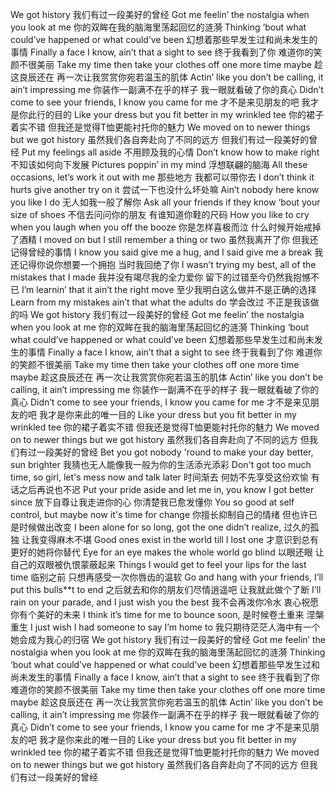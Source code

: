 

We got history
我们有过一段美好的曾经
Got me feelin’ the nostalgia when you look at me
你的双眸在我的脑海里荡起回忆的涟漪
Thinking ‘bout what could’ve happened or what could’ve been
幻想着那些早发生过和尚未发生的事情
Finally a face I know, ain’t that a sight to see
终于我看到了你 难道你的笑颜不很美丽
Take my time then take your clothes off one more time maybe
趁这良辰还在 再一次让我赏赏你宛若温玉的肌体
Actin’ like you don’t be calling, it ain’t impressing me
你装作一副满不在乎的样子 我一眼就看破了你的真心
Didn’t come to see your friends, I know you came for me
才不是来见朋友的吧 我才是你此行的目的
Like your dress but you fit better in my wrinkled tee
你的裙子着实不错 但我还是觉得T恤更能衬托你的魅力
We moved on to newer things but we got history
虽然我们各自奔赴向了不同的远方 但我们有过一段美好的曾经
Put my feelings all aside
不用顾及我的心情
Don’t know how to make right
不知该如何向下发展
Pictures poppin’ in my mind
浮想联翩的脑海
All these occasions, let’s work it out with me
那些地方 我都可以带你去
I don’t think it hurts give another try on it
尝试一下也没什么坏处嘛
Ain’t nobody here know you like I do
无人如我一般了解你
Ask all your friends if they know ‘bout your size of shoes
不信去问问你的朋友 有谁知道你鞋的尺码
How you like to cry when you laugh when you off the booze
你是怎样喜极而泣 什么时候开始戒掉了酒精
I moved on but I still remember a thing or two
虽然我离开了你 但我还记得曾经的事情
I know you said give me a hug, and I said give me a break
我还记得你说你想要一个拥抱 当时我回绝了你
I wasn’t trying my best, all of the mistakes that I made
我并没有竭尽我的全力爱你 留下的过错至今仍然我抱憾不已
I’m learnin’ that it ain’t the right move
至少我明白这么做并不是正确的选择
Learn from my mistakes ain’t that what the adults do
学会改过 不正是我该做的吗
We got history
我们有过一段美好的曾经
Got me feelin’ the nostalgia when you look at me
你的双眸在我的脑海里荡起回忆的涟漪
Thinking ‘bout what could’ve happened or what could’ve been
幻想着那些早发生过和尚未发生的事情
Finally a face I know, ain’t that a sight to see
终于我看到了你 难道你的笑颜不很美丽
Take my time then take your clothes off one more time maybe
趁这良辰还在 再一次让我赏赏你宛若温玉的肌体
Actin’ like you don’t be calling, it ain’t impressing me
你装作一副满不在乎的样子 我一眼就看破了你的真心
Didn’t come to see your friends, I know you came for me
才不是来见朋友的吧 我才是你来此的唯一目的
Like your dress but you fit better in my wrinkled tee
你的裙子着实不错 但我还是觉得T恤更能衬托你的魅力
We moved on to newer things but we got history
虽然我们各自奔赴向了不同的远方 但我们有过一段美好的曾经
Bet you got nobody 'round to make your day better, sun brighter
我猜也无人能像我一般为你的生活添光添彩
Don't got too much time, so girl, let's mess now and talk later
时间渐去 何妨不先享受这份欢愉 有话之后再说也不迟
Put your pride aside and let me in, you know I got better since
放下自尊让我走进你的心 你清楚我已愈发懂你
You so good at self control, but maybe now it's time for change
你擅长抑制自己的情绪 但也许已是时候做出改变
I been alone for so long, got the one didn’t realize,
过久的孤独 让我变得麻木不堪
Good ones exist in the world till I lost one
才意识到总有更好的她将你替代
Eye for an eye makes the whole world go blind
以眼还眼 让自己的双眼被仇恨蒙蔽起来
Things I would get to feel your lips for the last time
临别之前 只想再感受一次你唇齿的温软
Go and hang with your friends, I’ll put this bulls**t to end
之后就去和你的朋友们尽情逍遥吧 让我就此做个了断
I’ll rain on your parade, and I just wish you the best
我不会再泼你冷水 衷心祝愿你有个美好的未来
I think it’s time for me to bounce soon,
是时候卷土重来 涅槃重生
I just wish I had someone to say I’m home to
我只期待茫茫人海中有一个她会成为我心的归宿
We got history
我们有过一段美好的曾经
Got me feelin’ the nostalgia when you look at me
你的双眸在我的脑海里荡起回忆的涟漪
Thinking ‘bout what could’ve happened or what could’ve been
幻想着那些早发生过和尚未发生的事情
Finally a face I know, ain’t that a sight to see
终于我看到了你 难道你的笑颜不很美丽
Take my time then take your clothes off one more time maybe
趁这良辰还在 再一次让我赏赏你宛若温玉的肌体
Actin’ like you don’t be calling, it ain’t impressing me
你装作一副满不在乎的样子 我一眼就看破了你的真心
Didn’t come to see your friends, I know you came for me
才不是来见朋友的吧 我才是你来此的唯一目的
Like your dress but you fit better in my wrinkled tee
你的裙子着实不错 但我还是觉得T恤更能衬托你的魅力
We moved on to newer things but we got history
虽然我们各自奔赴向了不同的远方 但我们有过一段美好的曾经